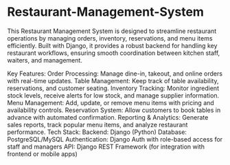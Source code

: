 # Restaurant-Management-System
This Restaurant Management System is designed to streamline restaurant operations by managing orders, inventory, reservations, and menu items efficiently. Built with Django, it provides a robust backend for handling key restaurant workflows, ensuring smooth coordination between kitchen staff, waiters, and management.

Key Features:
Order Processing: Manage dine-in, takeout, and online orders with real-time updates.
Table Management: Keep track of table availability, reservations, and customer seating.
Inventory Tracking: Monitor ingredient stock levels, receive alerts for low stock, and manage supplier information.
Menu Management: Add, update, or remove menu items with pricing and availability controls.
Reservation System: Allow customers to book tables in advance with automated confirmation.
Reporting & Analytics: Generate sales reports, track popular menu items, and analyze restaurant performance.
Tech Stack:
Backend: Django (Python)
Database: PostgreSQL/MySQL
Authentication: Django Auth with role-based access for staff and managers
API: Django REST Framework (for integration with frontend or mobile apps)
